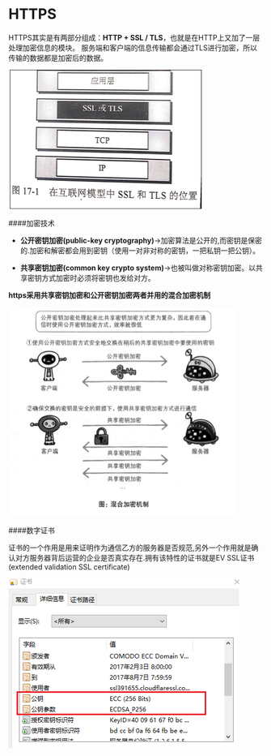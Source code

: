 # HTTPS

HTTPS其实是有两部分组成：**HTTP + SSL / TLS**，也就是在HTTP上又加了一层处理加密信息的模块。
服务端和客户端的信息传输都会通过TLS进行加密，所以传输的数据都是加密后的数据。

![](/assets/ssl.png)

####加密技术

* **公开密钥加密(public-key cryptography)**->加密算法是公开的,而密钥是保密的.加密和解密都会用到密钥（使用一对非对称的密钥，一把私钥一把公钥）。

* **共享密钥加密(common key crypto system)**->也被叫做对称密钥加密。以共享密钥方式加密时必须将密钥也发给对方。

**https采用共享密钥加密和公开密钥加密两者并用的混合加密机制**

![](/assets/https-crpt.png)

####数字证书

证书的一个作用是用来证明作为通信乙方的服务器是否规范,另外一个作用就是确认对方服务器背后运营的企业是否真实存在.拥有该特性的证书就是EV SSL证书(extended validation SSL certificate)

![](/assets/certificate.png)
